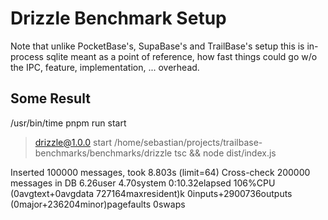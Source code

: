 # Drizzle Benchmark Setup

Note that unlike PocketBase's, SupaBase's and TrailBase's setup this is
in-process sqlite meant as a point of reference, how fast things could go w/o
the IPC, feature, implementation, ... overhead.


## Some Result

/usr/bin/time pnpm run start

> drizzle@1.0.0 start /home/sebastian/projects/trailbase-benchmarks/benchmarks/drizzle
> tsc && node dist/index.js

Inserted 100000 messages, took 8.803s (limit=64)
Cross-check 200000 messages in DB
6.26user 4.70system 0:10.32elapsed 106%CPU (0avgtext+0avgdata 727164maxresident)k
0inputs+2900736outputs (0major+236204minor)pagefaults 0swaps
